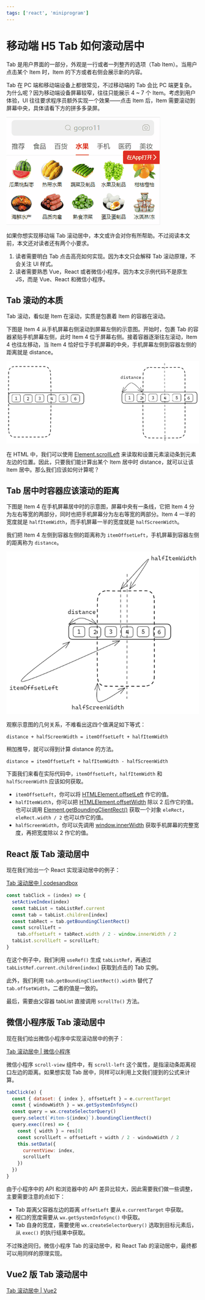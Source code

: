 ```yaml
---
tags: ['react', 'miniprogram']
---
```


# 移动端 H5 Tab 如何滚动居中

Tab 是用户界面的一部分，外观是一行或者一列整齐的选项（Tab Item）。当用户点击某个 Item 时，Item 的下方或者右侧会展示新的内容。

Tab 在 PC 端和移动端设备上都很常见，不过移动端的 Tab 会比 PC 端更复杂。为什么呢？因为移动端设备屏幕较窄，往往只能展示 4 ~ 7 个 Item。考虑到用户体验，UI 往往要求程序员额外实现一个效果——点击 Item 后，Item 需要滚动到屏幕中央，具体请看下方的拼多多录屏。

![](./img/pdd.gif)

如果你想实现移动端 Tab 滚动居中，本文或许会对你有所帮助。不过阅读本文前，本文还对读者还有两个小要求。

1. 读者需要明白 Tab 点击高亮如何实现。因为本文只会解释 Tab 滚动原理，不会关注 UI 样式。
2. 读者需要熟悉 Vue，React 或者微信小程序。因为本文示例代码不是原生 JS，而是 Vue、React 和微信小程序。

## Tab 滚动的本质

Tab 滚动，看似是 Item 在滚动，实质是包裹着 Item 的容器在滚动。

下图是 Item 4 从手机屏幕右侧滚动到屏幕左侧的示意图。开始时，包裹 Tab 的容器紧贴手机屏幕左侧，此时 Item 4 位于屏幕右侧。接着容器逐渐往左滚动，Item 4 也往左移动，当 Item 4 恰好位于手机屏幕的中央，手机屏幕左侧到容器左侧的距离就是 distance。

![](./img/scroll-left.png)

在 HTML 中，我们可以使用 [Element.scrollLeft](https://developer.mozilla.org/zh-CN/docs/Web/API/Element/scrollLeft) 来读取和设置元素滚动条到元素左边的位置。因此，只要我们能计算出某个 Item 居中时 distance，就可以让该 Item 居中。那么我们应该如何计算呢？

## Tab 居中时容器应该滚动的距离

下图是 Item 4 在手机屏幕居中时的示意图，屏幕中央有一条线，它把 Item 4 分为左右等宽的两部分，同时也把手机屏幕分为左右等宽的两部分。Item 4 一半的宽度就是 `halfItemWidth`，而手机屏幕一半的宽度就是 `halfScreenWidth`。

我们把 Item 4 左侧到容器左侧的距离称为 `itemOffsetLeft`，手机屏幕到容器左侧的距离称为 `distance`。

![](./img/calculate-scroll-left.png)

观察示意图的几何关系，不难看出这四个值满足如下等式：

```
distance + halfScreenWidth = itemOffsetLeft + halfItemWidth
```

稍加推导，就可以得到计算 distance 的方法。

```
distance = itemOffsetLeft + halfItemWidth - halfScreenWidth
```

下面我们来看在实际代码中，`itemOffsetLeft`，`halfItemWidth` 和 `halfScreenWidth` 应该如何获取。

- `itemOffsetLeft`，你可以将 [HTMLElement.offsetLeft](https://developer.mozilla.org/zh-CN/docs/Web/API/HTMLElement/offsetLeft) 作它的值。
- `halfItemWidth`，你可以把 [HTMLElement.offsetWidth](https://developer.mozilla.org/zh-CN/docs/Web/API/HTMLElement/offsetWidth) 除以 2 后作它的值。也可以调用 [Element.getBoundingClientRect()](https://developer.mozilla.org/zh-CN/docs/Web/API/Element/getBoundingClientRect) 获取一个对象 `eleRect`，`eleRect.width / 2` 也可以作它的值。
- `halfScreenWidth`，你可以先调用 [window.innerWidth](https://developer.mozilla.org/zh-CN/docs/Web/API/Window/innerWidth) 获取手机屏幕的完整宽度，再把宽度除以 2 作它的值。

## React 版 Tab 滚动居中

现在我们给出一个 React 实现滚动居中的例子：

[Tab 滚动居中 | codesandbox](https://codesandbox.io/s/center-the-scrollable-tab-using-scrollto-22939z)

```jsx
const tabClick = (index) => {
  setActiveIndex(index)
  const tabList = tabListRef.current
  const tab = tabList.children[index]
  const tabRect = tab.getBoundingClientRect()
  const scrollLeft =
    tab.offsetLeft + tabRect.width / 2 - window.innerWidth / 2
  tabList.scrollLeft = scrollLeft;
}
```

在这个例子中，我们利用 `useRef()` 生成 `tabListRef`，再通过 `tabListRef.current.children[index]` 获取到点击的 Tab 实例。

此外，我们利用 `tab.getBoundingClientRect().width` 替代了 `tab.offsetWidth`，二者的值是一致的。

最后，需要由父容器 tabList 直接调用 `scrollTo()` 方法。

## 微信小程序版 Tab 滚动居中

现在我们给出微信小程序中实现滚动居中的例子：

[Tab 滚动居中 | 微信小程序](https://developers.weixin.qq.com/s/npBjVpmj7XKc)

微信小程序 `scroll-view` 组件中，有 `scroll-left` 这个属性，是指滚动条距离视口左边的距离。如果想实现 Tab 居中，同样可以利用上文我们提到的公式来计算。

```js
tabClick(e) {
  const { dataset: { index }, offsetLeft } = e.currentTarget
  const { windowWidth } = wx.getSystemInfoSync()
  const query = wx.createSelectorQuery()
  query.select(`#item-${index}`).boundingClientRect()
  query.exec((res) => {
    const { width } = res[0]
    const scrollLeft = offsetLeft + width / 2 - windowWidth / 2
    this.setData({
      currentView: index,
      scrollLeft
    })
  })
}
```

由于小程序中的 API 和浏览器中的 API 差异比较大，因此需要我们做一些调整，主要需要注意的点如下：

- Tab 距离父容器左边的距离 `offsetLeft` 要从 `e.currentTarget` 中获取。
- 视口的宽度需要从 `wx.getSystemInfoSync()` 中获取。
- Tab 自身的宽度，需要使用 `wx.createSelectorQuery()` 选取到目标元素后，从 `exec()` 的执行结果中获取。

不过殊途同归，微信小程序 Tab 的滚动居中，和 React Tab 的滚动居中，最终都可以用同样的原理实现。

## Vue2 版 Tab 滚动居中

[Tab 滚动居中 | Vue2](https://codesandbox.io/s/vue-tab-scroll-to-center-qxw4vc)

